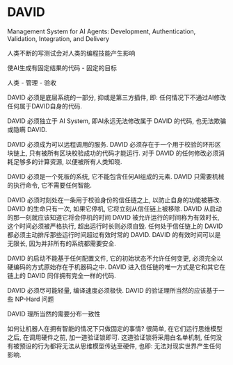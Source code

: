 # DAVID
Management System for AI Agents: Development, Authentication, Validation, Integration, and Delivery

人类不断的写测试会对人类的编程技能产生影响

使AI生成有固定结果的代码 - 固定的目标

人类 - 管理 - 验收

DAVID 必须是底层系统的一部分, 抑或是第三方插件, 即: 任何情况下不通过AI修改任何属于DAVID自身的代码.

DAVID 必须独立于 AI System, 即AI永远无法修改属于 DAVID 的代码, 也无法欺骗或隐瞒 DAVID. 

DAVID 必须成为可以远程调用的服务.
DAVID 必须存在于一个用于校验的环形区块链上, 只有被所有区块校验成功的代码才能运行.
对于 DAVID 的任何修改必须消耗足够多的计算资源, 以便被所有人类知晓.

DAVID 必须是一个死板的系统, 它不能包含任何AI组成的元素. 
DAVID 只需要机械的执行命令, 它不需要任何智能.

DAVID 必须时刻处在一条用于校验身份的信任链之上, 以防止自身的功能被篡改.
DAVID 的生命只有一次, 如果它停机, 它将立刻从信任链上被移除.
DAVID 从启动的那一刻就应该知道它将会停机的时间
DAVID 被允许运行的时间称为有效时长, 这个时间必须被严格执行, 超出运行时长则必须自毁.
任何处于信任链上的 DAVID 都必须主动排斥那些运行时间超过有效时常的 DAVID.
DAVID 的有效时间可以是无限长, 因为并非所有的系统都需要安全.

DAVID 的启动不能基于任何配置文件, 它的初始状态不允许任何变更, 必须完全以硬编码的方式原始存在于机器码之中.
DAVID 进入信任链的唯一方式是它和其它在链上的 DAVID 同伴拥有完全一样的代码.

DAVID 必须尽可能轻量, 编译速度必须极快.
DAVID 的验证理所当然的应该基于一些 NP-Hard 问题

DAVID 理所当然的需要分布一致性

如何让机器人在拥有智能的情况下只做固定的事情? 很简单, 在它们运行思维模型之后, 在调用硬件之前, 加一道验证锁即可. 这道验证锁将采用白名单机制, 任何没有被预设的行为都将无法从思维模型传达至硬件, 也即: 无法对现实世界产生任何影响.

